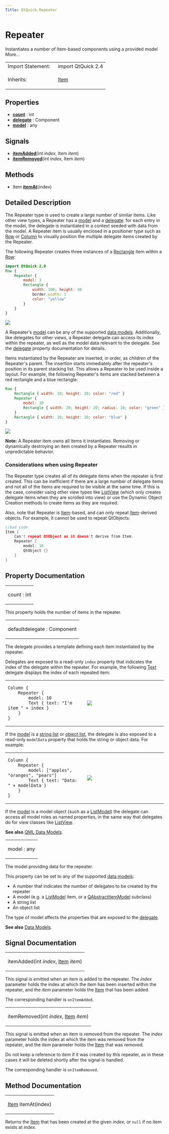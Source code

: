 ```yaml
---
Title: QtQuick.Repeater
---
```

        
Repeater
========

<span class="subtitle"></span>
Instantiates a number of Item-based components using a provided model More...

<table>
<colgroup>
<col width="50%" />
<col width="50%" />
</colgroup>
<tbody>
<tr class="odd">
<td>Import Statement:</td>
<td>import QtQuick 2.4</td>
</tr>
<tr class="even">
<td>Inherits:</td>
<td><p><a href="QtQuick.Item.md">Item</a></p></td>
</tr>
</tbody>
</table>

<span id="properties"></span>
Properties
----------

-   ****[count](#count-prop)**** : int
-   ****[delegate](#delegate-prop)**** : Component
-   ****[model](#model-prop)**** : any

<span id="signals"></span>
Signals
-------

-   ****[itemAdded](#itemAdded-signal)****(int *index*, Item *item*)
-   ****[itemRemoved](#itemRemoved-signal)****(int *index*, Item *item*)

<span id="methods"></span>
Methods
-------

-   Item ****[itemAt](#itemAt-method)****(index)

<span id="details"></span>
Detailed Description
--------------------

The Repeater type is used to create a large number of similar items. Like other view types, a Repeater has a [model](#model-prop) and a [delegate](#delegate-prop): for each entry in the model, the delegate is instantiated in a context seeded with data from the model. A Repeater item is usually enclosed in a positioner type such as [Row](../QtQuick.qtquick-positioning-layouts.md#row) or [Column](../QtQuick.qtquick-positioning-layouts.md#column) to visually position the multiple delegate items created by the Repeater.

The following Repeater creates three instances of a [Rectangle](../QtQuick.Rectangle.md) item within a [Row](../QtQuick.qtquick-positioning-layouts.md#row):

``` qml
import QtQuick 2.0
Row {
    Repeater {
        model: 3
        Rectangle {
            width: 100; height: 40
            border.width: 1
            color: "yellow"
        }
    }
}
```

![](https://developer.ubuntu.com/static/devportal_uploaded/515008b8-e679-4337-ba0a-4ec7e021bd9c-api/apps/qml/sdk-15.04.3/QtQuick.Repeater/images/repeater-simple.png)

A Repeater's [model](#model-prop) can be any of the supported [data models](../QtQuick.qtquick-modelviewsdata-modelview.md#qml-data-models). Additionally, like delegates for other views, a Repeater delegate can access its index within the repeater, as well as the model data relevant to the delegate. See the [delegate](#delegate-prop) property documentation for details.

Items instantiated by the Repeater are inserted, in order, as children of the Repeater's parent. The insertion starts immediately after the repeater's position in its parent stacking list. This allows a Repeater to be used inside a layout. For example, the following Repeater's items are stacked between a red rectangle and a blue rectangle:

``` qml
Row {
    Rectangle { width: 10; height: 20; color: "red" }
    Repeater {
        model: 10
        Rectangle { width: 20; height: 20; radius: 10; color: "green" }
    }
    Rectangle { width: 10; height: 20; color: "blue" }
}
```

![](https://developer.ubuntu.com/static/devportal_uploaded/04704fcf-1180-4feb-a317-711d81a4bbaa-api/apps/qml/sdk-15.04.3/QtQuick.Repeater/images/repeater.png)

**Note:** A Repeater item owns all items it instantiates. Removing or dynamically destroying an item created by a Repeater results in unpredictable behavior.

<span id="considerations-when-using-repeater"></span>
### Considerations when using Repeater

The Repeater type creates all of its delegate items when the repeater is first created. This can be inefficient if there are a large number of delegate items and not all of the items are required to be visible at the same time. If this is the case, consider using other view types like [ListView](../QtQuick.ListView.md) (which only creates delegate items when they are scrolled into view) or use the Dynamic Object Creation methods to create items as they are required.

Also, note that Repeater is [Item](../QtQuick.Item.md)-based, and can only repeat [Item](../QtQuick.Item.md)-derived objects. For example, it cannot be used to repeat QtObjects:

``` cpp
//bad code
Item {
    Can't repeat QtObject as it doesn't derive from Item.
    Repeater {
        model: 10
        QtObject {}
    }
}
```

Property Documentation
----------------------

<table>
<colgroup>
<col width="100%" />
</colgroup>
<tbody>
<tr class="odd">
<td><p><span id="count-prop"></span><span class="name">count</span> : <span class="type">int</span></p></td>
</tr>
</tbody>
</table>

This property holds the number of items in the repeater.

<table>
<colgroup>
<col width="100%" />
</colgroup>
<tbody>
<tr class="odd">
<td><p><span id="delegate-prop"></span><span class="qmldefault">default</span><span class="name">delegate</span> : <span class="type">Component</span></p></td>
</tr>
</tbody>
</table>

The delegate provides a template defining each item instantiated by the repeater.

Delegates are exposed to a read-only `index` property that indicates the index of the delegate within the repeater. For example, the following [Text](../QtQuick.qtquick-releasenotes.md#text) delegate displays the index of each repeated item:

<table>
<colgroup>
<col width="50%" />
<col width="50%" />
</colgroup>
<tbody>
<tr class="odd">
<td><pre class="qml"><code>Column {
    Repeater {
        model: 10
        Text { text: &quot;I&#39;m item &quot; + index }
    }
}</code></pre></td>
<td><p><img src="https://developer.ubuntu.com/static/devportal_uploaded/c20c0f32-a510-4394-bf9d-3c9a013ca052-api/apps/qml/sdk-15.04.3/QtQuick.Repeater/images/repeater-index.png" /></p></td>
</tr>
</tbody>
</table>

If the [model](#model-prop) is a [string list](../QtQuick.qtquick-modelviewsdata-cppmodels.md#qstringlist-based-model) or [object list](../QtQuick.qtquick-modelviewsdata-cppmodels.md#qobjectlist-based-model), the delegate is also exposed to a read-only `modelData` property that holds the string or object data. For example:

<table>
<colgroup>
<col width="50%" />
<col width="50%" />
</colgroup>
<tbody>
<tr class="odd">
<td><pre class="qml"><code>Column {
    Repeater {
        model: [&quot;apples&quot;, &quot;oranges&quot;, &quot;pears&quot;]
        Text { text: &quot;Data: &quot; + modelData }
    }
}</code></pre></td>
<td><p><img src="https://developer.ubuntu.com/static/devportal_uploaded/775432c2-c725-4c91-af01-d41df4d069c9-api/apps/qml/sdk-15.04.3/QtQuick.Repeater/images/repeater-modeldata.png" /></p></td>
</tr>
</tbody>
</table>

If the [model](#model-prop) is a model object (such as a [ListModel](../QtQuick.qtquick-modelviewsdata-modelview.md#listmodel)) the delegate can access all model roles as named properties, in the same way that delegates do for view classes like [ListView](../QtQuick.ListView.md).

**See also** [QML Data Models](../QtQuick.qtquick-modelviewsdata-modelview.md#qml-data-models).

<table>
<colgroup>
<col width="100%" />
</colgroup>
<tbody>
<tr class="odd">
<td><p><span id="model-prop"></span><span class="name">model</span> : <span class="type">any</span></p></td>
</tr>
</tbody>
</table>

The model providing data for the repeater.

This property can be set to any of the supported [data models](../QtQuick.qtquick-modelviewsdata-modelview.md#qml-data-models):

-   A number that indicates the number of delegates to be created by the repeater
-   A model (e.g. a [ListModel](../QtQuick.qtquick-modelviewsdata-modelview.md#listmodel) item, or a [QAbstractItemModel](../QtQuick.qtquick-modelviewsdata-cppmodels.md#qabstractitemmodel) subclass)
-   A string list
-   An object list

The type of model affects the properties that are exposed to the [delegate](#delegate-prop).

**See also** [Data Models](../QtQuick.qtquick-modelviewsdata-modelview.md#qml-data-models).

Signal Documentation
--------------------

<table>
<colgroup>
<col width="100%" />
</colgroup>
<tbody>
<tr class="odd">
<td><p><span id="itemAdded-signal"></span><span class="name">itemAdded</span>(<span class="type">int</span> <em>index</em>, <span class="type"><a href="QtQuick.Item.md">Item</a></span> <em>item</em>)</p></td>
</tr>
</tbody>
</table>

This signal is emitted when an item is added to the repeater. The *index* parameter holds the index at which the item has been inserted within the repeater, and the *item* parameter holds the [Item](../QtQuick.Item.md) that has been added.

The corresponding handler is `onItemAdded`.

<table>
<colgroup>
<col width="100%" />
</colgroup>
<tbody>
<tr class="odd">
<td><p><span id="itemRemoved-signal"></span><span class="name">itemRemoved</span>(<span class="type">int</span> <em>index</em>, <span class="type"><a href="QtQuick.Item.md">Item</a></span> <em>item</em>)</p></td>
</tr>
</tbody>
</table>

This signal is emitted when an item is removed from the repeater. The *index* parameter holds the index at which the item was removed from the repeater, and the *item* parameter holds the [Item](../QtQuick.Item.md) that was removed.

Do not keep a reference to *item* if it was created by this repeater, as in these cases it will be deleted shortly after the signal is handled.

The corresponding handler is `onItemRemoved`.

Method Documentation
--------------------

<table>
<colgroup>
<col width="100%" />
</colgroup>
<tbody>
<tr class="odd">
<td><p><span id="itemAt-method"></span><span class="type"><a href="QtQuick.Item.md">Item</a></span> <span class="name">itemAt</span>(<span class="type">index</span>)</p></td>
</tr>
</tbody>
</table>

Returns the [Item](../QtQuick.Item.md) that has been created at the given *index*, or `null` if no item exists at *index*.

